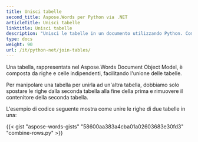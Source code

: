 ```yaml
---
title: Unisci tabelle
second_title: Aspose.Words per Python via .NET
articleTitle: Unisci tabelle
linktitle: Unisci tabelle
description: "Unisci le tabelle in un documento utilizzando Python. Come unire due tabelle in una in Python."
type: docs
weight: 90
url: /it/python-net/join-tables/
---
```


Una tabella, rappresentata nel Aspose.Words Document Object Model, è composta da righe e celle indipendenti, facilitando l'unione delle tabelle.

Per manipolare una tabella per unirla ad un'altra tabella, dobbiamo solo spostare le righe dalla seconda tabella alla fine della prima e rimuovere il contenitore della seconda tabella.

L'esempio di codice seguente mostra come unire le righe di due tabelle in una:

{{< gist "aspose-words-gists" "58600aa383a4cba01a02603683e30fd3" "combine-rows.py" >}}
